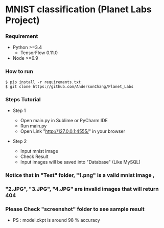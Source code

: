 # MNIST classification (Planet Labs Project) #

### Requirement ###

- Python >=3.4
  - TensorFlow 0.11.0
- Node >=6.9


### How to run ###

    $ pip install -r requirements.txt
    $ git clone https://github.com/AndersonChang/Planet_Labs
    

### Steps Tutorial ###

- Step 1  
	- Open main.py in Sublime or PyCharm IDE
	- Run main.py
	- Open Link "http://127.0.0.1:4555/" in your browser

- Step 2
	- Input mnist image 
	- Check Result
	- Input images will be saved into "Database" (Like MySQL)

### Notice that in "Test" folder, "1.png" is a valid mnist image , ###
### "2.JPG", "3.JPG", "4.JPG" are invalid images that will return 404 ###

### Please Check "screenshot" folder to see sample result ###

- PS : model.ckpt is around 98 % accuracy

